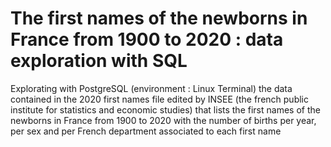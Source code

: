 # The first names of the newborns in France from 1900 to 2020 : data exploration with SQL
Explorating with PostgreSQL (environment : Linux Terminal) the data contained in the 2020 first names file edited by INSEE (the french public institute for statistics and economic studies) that lists the first names of the newborns in France from 1900 to 2020 with the number of births per year, per sex and per French department associated to each first name
